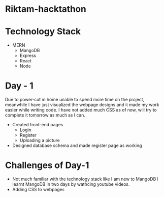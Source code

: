# Riktam-hacktathon

# Technology Stack
- MERN 
  - MangoDB
  - Express
  - React
  - Node

# Day - 1 
Due to power-cut in home unable to spend more time on the project, meanwhile I have just visualized the webpage designs and it made my work easier while writing code. I have not added much CSS as of now, will try to complete it tomorrow as much as I can. 
- Created front-end pages
  - Login
  - Register
  - Uploading a picture 
- Designed database schema and made register page as working

# Challenges of Day-1 
- Not much familiar with the technology stack like I am new to MangoDB I learnt MangoDB in two days by wathcing youtube videos. 
- Adding CSS to webpages 
